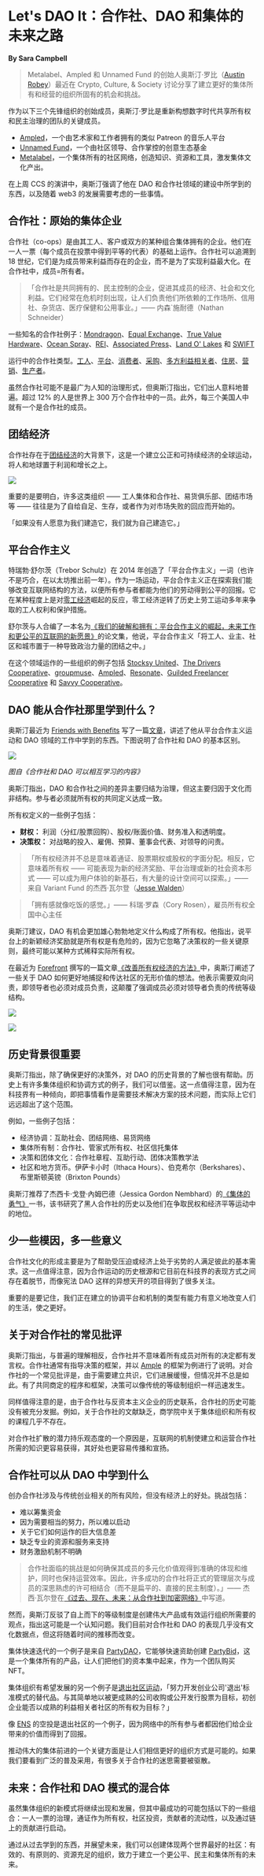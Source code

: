 # Let's DAO It：合作社、DAO 和集体的未来之路

**By Sara Campbell**

> Metalabel、Ampled 和 Unnamed Fund 的创始人奥斯汀·罗比（[Austin Robey](https://twitter.com/austinrobey_)）最近在 Crypto, Culture, & Society 讨论分享了建立更好的集体所有和经营的组织所固有的机会和挑战。

作为以下三个先锋组织的创始成员，奥斯汀·罗比是重新构想数字时代共享所有权和民主治理的团队的关键成员。

- [Ampled](https://www.ampled.com/)，一个由艺术家和工作者拥有的类似 Patreon 的音乐人平台
- [Unnamed Fund](https://unnamed.fund/)，一个由社区领导、合作掌控的创意生态基金
- [Metalabel](https://metalabel.xyz/)，一个集体所有的社区网络，创造知识、资源和工具，激发集体文化产出。

在上周 CCS 的演讲中，奥斯汀强调了他在 DAO 和合作社领域的建设中所学到的东西，以及随着 web3 的发展需要考虑的一些事情。

## 合作社：原始的集体企业

合作社（co-ops）是由其工人、客户或双方的某种组合集体拥有的企业。他们在一人一票（每个成员在投票中得到平等的代表）的基础上运作。合作社可以追溯到 18 世纪，它们是为成员带来利益而存在的企业，而不是为了实现利益最大化。在合作社中，成员=所有者。

> 「合作社是共同拥有的、民主控制的企业，促进其成员的经济、社会和文化利益。它们经常在危机时刻出现，让人们负责他们所依赖的工作场所、信用社、杂货店、医疗保健和公用事业。」—— 内森`施耐德（Nathan Schneider）

一些知名的合作社例子：[Mondragon](https://www.mondragon-corporation.com/en/)、[Equal Exchange](https://shop.equalexchange.coop/)、[True Value Hardware](https://www.truevalue.com/)、[Ocean Spray](https://www.oceanspray.com/)、[REI](https://www.rei.com/)、[Associated Press](https://www.ap.org/)、[Land O' Lakes](https://www.landolakesinc.com/) 和 [SWIFT](https://www.swift.com/)

运行中的合作社类型。[工人](https://en.wikipedia.org/wiki/Worker_cooperative)、[平台](https://en.wikipedia.org/wiki/Platform_cooperative)、[消费者](https://en.wikipedia.org/wiki/Consumers%27_co-operative)、[采购](https://ncbaclusa.coop/resources/co-op-sectors/purchasing-co-ops/)、[多方利益相关者](https://uwcc.wisc.edu/resources/multi-stakeholder-cooperatives/)、[住房](https://www.investopedia.com/articles/pf/08/housingco-op.asp)、[营销](https://en.wikipedia.org/wiki/Marketing_co-operation)、[生产者](https://uwcc.wisc.edu/resources/producer-cooperatives/)。

虽然合作社可能不是最广为人知的治理形式，但奥斯汀指出，它们出人意料地普遍。超过 12% 的人是世界上 300 万个合作社中的一员。此外，每三个美国人中就有一个是合作社的成员。

## 团结经济

合作社存在于[团结经济](https://neweconomy.net/solidarity-economy/)的大背景下，这是一个建立公正和可持续经济的全球运动，将人和地球置于利润和增长之上。

![](./01.png)

重要的是要明白，许多这类组织 —— 工人集体和合作社、易货俱乐部、团结市场等 —— 往往是为了自给自足、生存，或者作为对市场失败的回应而开始的。

「如果没有人愿意为我们建造它，我们就为自己建造它。」

## 平台合作主义

特瑞勃·舒尔茨（Trebor Schulz）在 2014 年创造了「平台合作主义」一词（也许不是巧合，在以太坊推出前一年）。作为一场运动，平台合作主义正在探索我们能够改变互联网结构的方法，以便所有参与者都能为他们的劳动得到公平的回报。它在某种程度上是对[零工经济](https://www.investopedia.com/terms/g/gig-economy.asp)崛起的反应，零工经济逆转了历史上劳工运动多年来争取的工人权利和保护措施。

舒尔茨与人合编了一本名为[《我们的破解和拥有：平台合作主义的崛起，未来工作和更公平的互联网的新愿景》](https://worldpece.org/sites/default/files/artifacts/media/pdf/ourstohackandown.pdf)的论文集，他说，平台合作主义「将工人、业主、社区和城市置于一种导致政治力量的团结之中。」

在这个领域运作的一些组织的例子包括 [Stocksy United](https://www.stocksy.com/)、[The Drivers Cooperative](https://drivers.coop/)、[groupmuse](https://www.groupmuse.com/)、[Ampled](https://www.ampled.com/)、[Resonate](https://resonate.is/)、[Guilded Freelancer Cooperative](https://www.guilded.coop/) 和 [Savvy Cooperative](https://www.savvy.coop/)。

## DAO 能从合作社那里学到什么？

奥斯汀最近为 [Friends with Benefits](https://www.fwb.help/) 写了一篇[文章](https://www.fwb.help/wip/what-co-ops-and-daos-can-learn-from-each-other)，讲述了他从平台合作主义运动和 DAO 领域的工作中学到的东西。下图说明了合作社和 DAO 的基本区别。

![](./02.png)

_图自《合作社和 DAO 可以相互学习的内容》_

奥斯汀指出，DAO 和合作社之间的差异主要归结为治理，但这主要归因于文化而非结构。参与者必须就所有权的共同定义达成一致。

所有权定义的一些例子包括：

- **财权：** 利润（分红/股票回购）、股权/账面价值、财务准入和透明度。
- **决策权：** 对战略的投入、雇佣、预算、董事会代表、对领导的问责。

> 「所有权经济并不总是意味着通证、股票期权或股权的字面分配。相反，它意味着所有权 —— 可能表现为新的经济奖励、平台治理或新的社会资本形式 —— 可以成为用户体验的新基石，有大量的设计空间可以探索。」—— 来自 Variant Fund 的杰西·瓦尔登（[Jesse Walden](https://twitter.com/jessewldn)）

> 「拥有感就像吃饭的感觉。」—— 科瑞·罗森（Cory Rosen），雇员所有权全国中心主任

奥斯汀建议，DAO 有机会更加雄心勃勃地定义什么构成了所有权。他指出，说平台上的新颖经济奖励就是所有权是有危险的，因为它忽略了决策权的一些关键原则，最终可能以某种方式稀释实际所有权。

在最近为 [Forefront](https://forefront.market/) 撰写的一篇文章[《改善所有权经济的方法》](https://ff.mirror.xyz/ZRsr5HZMfbHOEe2lIYoWinRCI65NlvDW_QzEu1rn7As)中，奥斯汀阐述了一些关于 DAO 如何更好地捕捉和传达社区的无形价值的想法。他表示需要双向问责，即领导者也必须对成员负责，这颠覆了强调成员必须对领导者负责的传统等级结构。

![](./03.png)

![](./04.png)

## 历史背景很重要

奥斯汀指出，除了确保更好的决策外，对 DAO 的历史背景的了解也很有帮助。历史上有许多集体组织和协调方式的例子，我们可以借鉴。这一点值得注意，因为在科技界有一种倾向，即把事情看作是需要技术解决方案的技术问题，而实际上它们远远超出了这个范围。

例如，一些例子包括：

- 经济协调：互助社会、团结网络、易货网络
- 集体所有制：合作社、管家式所有权、社区信托集体
- 决策和团体文化：合作社章程、互助行动、团体决策教学法
- 社区和地方货币。伊萨卡小时（Ithaca Hours）、伯克希尔（Berkshares）、布里斯顿英镑（Brixton Pounds）

奥斯汀推荐了杰西卡·戈登·內姆巴德（Jessica Gordon Nembhard）的[《集体的勇气》](https://www.psupress.org/books/titles/978-0-271-06216-7.html)一书，该书研究了黑人合作社的历史以及他们在争取民权和经济平等运动中的地位。

## 少一些模因，多一些意义

合作社文化的形成主要是为了帮助受压迫或经济上处于劣势的人满足彼此的基本需求。这一点值得注意，因为合作运动的历史根源和它目前在科技界的表现方式之间存在着脱节，而像宪法 DAO 这样的异想天开的项目得到了很多关注。

重要的是要记住，我们正在建立的协调平台和机制的类型有能力有意义地改变人们的生活，使之更好。

## 关于对合作社的常见批评

奥斯汀指出，与普遍的理解相反，合作社并不意味着所有成员对所有的决定都有发言权。合作社通常有指导决策的框架，并以 [Ample](https://docs.ampled.com/coop/decision-making) 的框架为例进行了说明。对合作社的一个常见批评是，由于需要建立共识，它们进展缓慢，但情况并不总是如此。有了共同商定的程序和框架，决策可以像传统的等级制组织一样迅速发生。

同样值得注意的是，由于合作社与反资本主义企业的历史联系，合作社的历史可能没有被充分发掘。例如，关于合作社的文献缺乏，商学院中关于集体组织和所有权的课程几乎不存在。

对合作社扩散的潜力持乐观态度的一个原因是，互联网的机制使建立和运营合作社所需的知识更容易获得，其好处也更容易传播和宣扬。

## 合作社可以从 DAO 中学到什么

创办合作社涉及与传统创业相关的所有风险，但没有经济上的好处。挑战包括：

- 难以筹集资金
- 因为需要相当的努力，所以难以启动
- 关于它们如何运作的巨大信息差
- 缺乏专业的资源和服务来支持
- 财务激励机制不明确

> 合作社面临的挑战是如何确保其成员的多元化价值观得到准确的体现和维护，同时也保持运营效率。因此，许多成功的合作社将正式的管理层次与成员的深思熟虑的许可相结合（而不是扁平的、直接的民主制度）。」—— 杰西·瓦尔登在[《过去、现在、未来：从合作社到加密网络》](https://a16z.com/2019/03/02/cooperatives-cryptonetworks/)中写道。

然而，奥斯汀反驳了自上而下的等级制度是创建伟大产品或有效运行组织所需要的观点，指出这可能是一个认知问题。我们目前对合作社和 DAO 的表现几乎没有文化数据点，但这将随着时间的推移而改变。

集体快速迭代的一个例子是来自 [PartyDAO](https://twitter.com/prtyDAO)，它能够快速资助创建 [PartyBid](https://www.partybid.app/)，这是一个集体所有的产品，让人们把他们的资本集中起来，作为一个团队购买 NFT。

集体组织有希望发展的另一个例子是[退出社区运动](<https://www.colorado.edu/lab/medlab/exit-to-community#:~:text=Exit%20to%20Community%20(E2C)%20is,by%20their%20community%20of%20stakeholders%3F>)，「努力开发创业公司'退出'标准模式的替代品。与其简单地以被更成熟的公司收购或公开发行股票为目标，初创企业能否以成熟的利益相关者社区的所有权为目标？」

像 [ENS](https://ens.domains/) 的空投是退出社区的一个例子，因为网络中的所有参与者都因他们给企业带来的价值而得到了回报。

推动伟大的集体前进的一个关键方面是让人们相信更好的组织方式是可能的。如果我们要看到广泛的普及采用，有很多关于合作社的迷思需要被驱散。

## 未来：合作社和 DAO 模式的混合体

虽然集体组织的新模式将继续出现和发展，但其中最成功的可能包括以下的一些组合：一人一票的治理，通证作为所有权，社区投资，贡献者的流动性，以及通过链上的贡献进行启动。

通过从过去学到的东西，并展望未来，我们可以创建体现两个世界最好的社区：有效的、有原则的、资源充足的组织，致力于建立一个更公平、民主和集体所有的未来。
